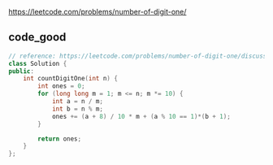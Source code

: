 
https://leetcode.com/problems/number-of-digit-one/

## code_good
``` cpp
// reference: https://leetcode.com/problems/number-of-digit-one/discuss/64381/4%2B-lines-O(log-n)-C%2B%2BJavaPython
class Solution {
public:
    int countDigitOne(int n) {
        int ones = 0;
        for (long long m = 1; m <= n; m *= 10) {
            int a = n / m;
            int b = n % m;
            ones += (a + 8) / 10 * m + (a % 10 == 1)*(b + 1);
        }

        return ones;
    }
};
```
